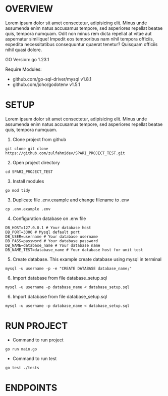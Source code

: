 # OVERVIEW
Lorem ipsum dolor sit amet consectetur, adipisicing elit. Minus unde assumenda enim natus accusamus tempore, sed asperiores repellat beatae quis, tempora numquam. Odit non minus rem dicta repellat at vitae aut aspernatur similique! Impedit eos temporibus nam nihil tempora officiis, expedita necessitatibus consequuntur quaerat tenetur? Quisquam officiis nihil quasi dolore.

GO Version: go 1.23.1

Require Modules:
- github.com/go-sql-driver/mysql v1.8.1
- github.com/joho/godotenv v1.5.1

# SETUP
Lorem ipsum dolor sit amet consectetur, adipisicing elit. Minus unde assumenda enim natus accusamus tempore, sed asperiores repellat beatae quis, tempora numquam. 
1. Clone project from github
```
git clone git clone https://github.com/zulfahmidev/SPARI_PROJECT_TEST.git
```
2. Open project directory
```
cd SPARI_PROJECT_TEST
```
3. Install modules
```
go mod tidy
```
3. Duplicate file .env.example and change filename to .env
```
cp .env.example .env
```
4. Configuration database on .env file
```
DB_HOST=127.0.0.1 # Your database host
DB_PORT=3306 # Mysql default port
DB_USER=username # Your database username
DB_PASS=password # Your database password
DB_NAME=database_name # Your database name
DB_NAME_TEST=database_name # Your database host for unit test
```
5. Create database. This example create database using mysql in terminal
```
mysql -u username -p -e "CREATE DATABASE database_name;"
```
6. Import database from file database_setup.sql
```
mysql -u username -p database_name < database_setup.sql
```
6. Import database from file database_setup.sql
```
mysql -u username -p database_name < database_setup.sql
```
# RUN PROJECT
- Command to run project
```
go run main.go
```
- Command to run test
```
go test ./tests
```
# ENDPOINTS
